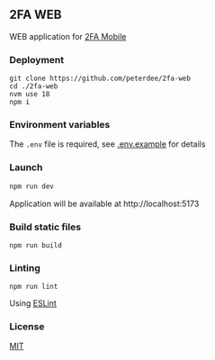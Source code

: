 ## 2FA WEB

WEB application for [2FA Mobile](https://github.com/peterdee/2fa-mobile)

### Deployment

```shell script
git clone https://github.com/peterdee/2fa-web
cd ./2fa-web
nvm use 18
npm i
```

### Environment variables

The `.env` file is required, see [.env.example](.env.example) for details

### Launch

```sh
npm run dev
```

Application will be available at http://localhost:5173

### Build static files

```shell script
npm run build
```

### Linting

```shell script
npm run lint
```

Using [ESLint](https://eslint.org)

### License

[MIT](LICENSE.md)
